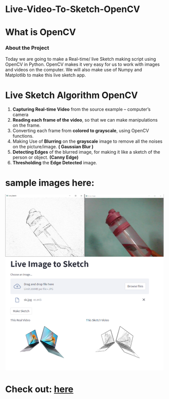 # Live-Video-To-Sketch-OpenCV

# What is OpenCV
### About the Project
Today we are going to make a Real-time/ live Sketch making script using OpenCV in Python. 
OpenCV makes it very easy for us to work with 
images and videos on the computer. We will also make use of Numpy and Matplotlib to make this live sketch app.

# Live Sketch Algorithm OpenCV
1. **Capturing Real-time Video** from the source example – computer’s camera
2. **Reading each frame of the video**, so that we can make manipulations on the frame.
3. Converting each frame from **colored to grayscale**, using OpenCV functions.
4. Making Use of **Blurring** on the **grayscale** image to remove all the noises on the picture/image. **( Gaussian Blur )**
5. **Detecting Edges** of the blurred image, for making it like a sketch of the person or object. **(Canny Edge)**
6. **Thresholding** the **Edge Detected** image.

# sample images here:
![](https://github.com/AbdulJabbar64/Live-Video-To-Sketch-OpenCV/blob/main/images/sk.PNG)
![](https://github.com/AbdulJabbar64/Live-Video-To-Sketch-OpenCV/blob/main/images/SK2.PNG)


# Check out: [**here**](https://abduljabbar64-live-video-to-sketch-opencv-live-video-iypxma.streamlitapp.com)
<!-- [**here**](https://abduljabbar64-live-video-to-sketch-opencv-live-video-iypxma.streamlitapp.com)
 -->
